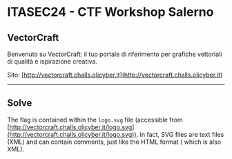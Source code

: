 # ITASEC24 - CTF Workshop Salerno

## VectorCraft

Benvenuto su VectorCraft: il tuo portale di riferimento per grafiche vettoriali di qualità e ispirazione creativa.

Sito: [http://vectorcraft.challs.olicyber.it](http://vectorcraft.challs.olicyber.it)

---
## Solve

The flag is contained within the `logo.svg` file (accessible
from [http://vectorcraft.challs.olicyber.it/logo.svg](http://vectorcraft.challs.olicyber.it/logo.svg)). In fact,
SVG files are text files (XML) and can contain comments, just like the HTML format (
which is also XML).